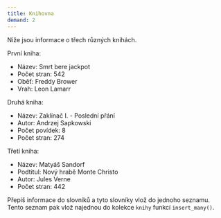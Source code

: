 ```yaml
---
title: Knihovna
demand: 2
---
```


Níže jsou informace o třech různých knihách.

První kniha:

- Název: Smrt bere jackpot
- Počet stran: 542
- Oběť: Freddy Brower
- Vrah: Leon Lamarr

Druhá kniha:

- Název: Zaklínač I. - Poslední přání
- Autor: Andrzej Sapkowski
- Počet povídek: 8
- Počet stran: 274

Třetí kniha:

- Název: Matyáš Sandorf
- Podtitul: Nový hrabě Monte Christo
- Autor: Jules Verne
- Počet stran: 442

Přepiš informace do slovníků a tyto slovníky vlož do jednoho seznamu. Tento seznam pak vlož najednou do kolekce `knihy` funkcí `insert_many()`.

